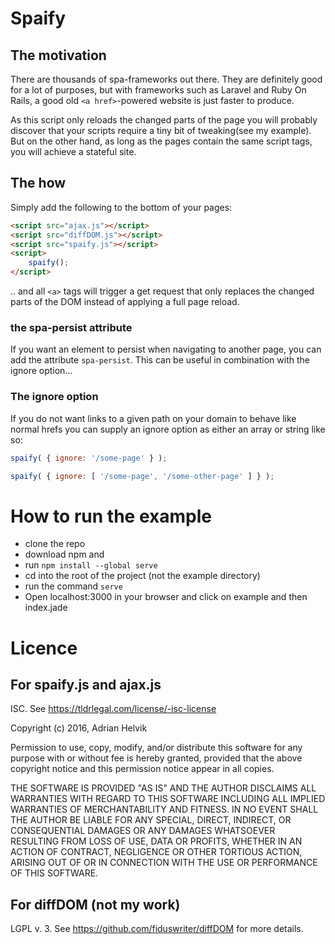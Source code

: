 Spaify
======

The motivation
--------------

There are thousands of spa-frameworks out there. They are
definitely good for a lot of purposes, but with frameworks
such as Laravel and Ruby On Rails, a good old `<a href>`-powered
website is just faster to produce.

As this script only reloads the changed parts of the page
you will probably discover that your scripts require a tiny
bit of tweaking(see my example). But on the other hand,
as long as the pages contain the same script tags, you will
achieve a stateful site.

The how
-------

Simply add the following to the bottom of your pages:

```html
<script src="ajax.js"></script>
<script src="diffDOM.js"></script>
<script src="spaify.js"></script>
<script>
    spaify();
</script>
```

.. and all `<a>` tags will trigger a get request that only
replaces the changed parts of the DOM instead of applying
a full page reload.

### the spa-persist attribute

If you want an element to persist when navigating to another
page, you can add the attribute `spa-persist`. This can be
useful in combination with the ignore option...

### The ignore option

If you do not want links to a given path on your domain to
behave like normal hrefs you can supply an ignore option
as either an array or string like so:
```javascript
spaify( { ignore: '/some-page' } );

spaify( { ignore: [ '/some-page', '/some-other-page' ] } );
```

How to run the example
======================

* clone the repo
* download npm and
* run `npm install --global serve`
* cd into the root of the project (not the example directory)
* run the command `serve`
* Open localhost:3000 in your browser and click on example and then index.jade

Licence
=======

For spaify.js and ajax.js
-------------------------

ISC. See https://tldrlegal.com/license/-isc-license

Copyright (c) 2016, Adrian Helvik

Permission to use, copy, modify, and/or distribute this
software for any purpose with or without fee is hereby granted,
provided that the above copyright notice and this permission
notice appear in all copies.

THE SOFTWARE IS PROVIDED "AS IS" AND THE AUTHOR DISCLAIMS ALL
WARRANTIES WITH REGARD TO THIS SOFTWARE INCLUDING ALL IMPLIED
WARRANTIES OF MERCHANTABILITY AND FITNESS. IN NO EVENT SHALL
THE AUTHOR BE LIABLE FOR ANY SPECIAL, DIRECT, INDIRECT, OR
CONSEQUENTIAL DAMAGES OR ANY DAMAGES WHATSOEVER RESULTING
FROM LOSS OF USE, DATA OR PROFITS, WHETHER IN AN ACTION
OF CONTRACT, NEGLIGENCE OR OTHER TORTIOUS ACTION, ARISING
OUT OF OR IN CONNECTION WITH THE USE OR PERFORMANCE
OF THIS SOFTWARE.

For diffDOM (not my work)
-------------------------

LGPL v. 3. See https://github.com/fiduswriter/diffDOM for more details.

